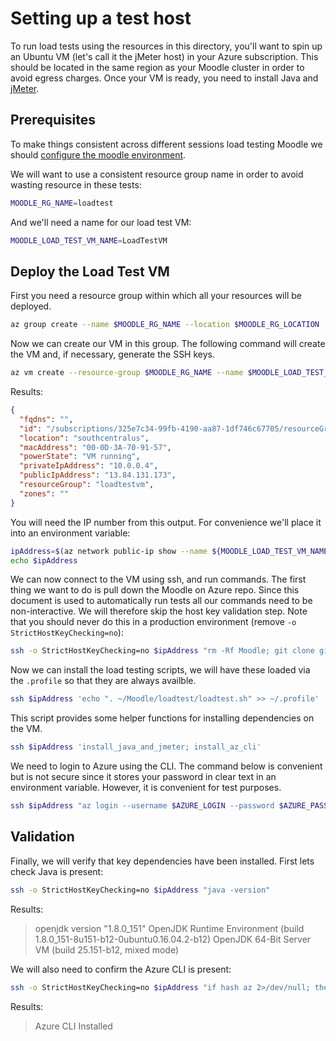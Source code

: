 # Setting up a test host

To run load tests using the resources in this directory, you'll want
to spin up an Ubuntu VM (let's call it the jMeter host) in your Azure
subscription. This should be located in the same region as your Moodle
cluster in order to avoid egress charges. Once your VM is ready, you
need to install Java and [jMeter](https://jmeter.apache.org/).

## Prerequisites

To make things consistent across different sessions load testing Moodle we
should [configure the moodle environment](../docs/Preparation.md).

We will want to use a consistent resource group name in order to avoid
wasting resource in these tests:

```Bash
MOODLE_RG_NAME=loadtest
```

And we'll need a name for our load test VM:

```Bash
MOODLE_LOAD_TEST_VM_NAME=LoadTestVM
```

## Deploy the Load Test VM

First you need a resource group within which all your resources will be deployed.

```Bash
az group create --name $MOODLE_RG_NAME --location $MOODLE_RG_LOCATION
```

Now we can create our VM in this group. The following command will
create the VM and, if necessary, generate the SSH keys.

```Bash
az vm create --resource-group $MOODLE_RG_NAME --name $MOODLE_LOAD_TEST_VM_NAME --image UbuntuLTS --generate-ssh-keys
```

Results:

```json
{
  "fqdns": "",
  "id": "/subscriptions/325e7c34-99fb-4190-aa87-1df746c67705/resourceGroups/loadtestvm/providers/Microsoft.Compute/virtualMachines/LoadTestVM",
  "location": "southcentralus",
  "macAddress": "00-0D-3A-70-91-57",
  "powerState": "VM running",
  "privateIpAddress": "10.0.0.4",
  "publicIpAddress": "13.84.131.173",
  "resourceGroup": "loadtestvm",
  "zones": ""
}
```

You will need the IP number from this output. For convenience we'll
place it into an environment variable:

```Bash
ipAddress=$(az network public-ip show --name ${MOODLE_LOAD_TEST_VM_NAME}PublicIP --resource-group $MOODLE_RG_NAME --query "ipAddress" --output tsv)
echo $ipAddress
```

We can now connect to the VM using ssh, and run commands. The first thing we want to do is pull down the Moodle on Azure repo. Since this document is used to automatically run tests all our commands need to be non-interactive. We will therefore skip the host key validation step. Note that you should never do this in a production environment (remove `-o StrictHostKeyChecking=no`):

```Bash
ssh -o StrictHostKeyChecking=no $ipAddress "rm -Rf Moodle; git clone git://github.com/Azure/Moodle.git"
```

Now we can install the load testing scripts, we will have these loaded
via the `.profile` so that they are always availble.

```Bash
ssh $ipAddress 'echo ". ~/Moodle/loadtest/loadtest.sh" >> ~/.profile'
```

This script provides some helper functions for installing dependencies
on the VM.

```Bash
ssh $ipAddress 'install_java_and_jmeter; install_az_cli'
```

We need to login to Azure using the CLI. The command below is
convenient but is not secure since it stores your password in clear
text in an environment variable. However, it is convenient for test
purposes.

```Bash
ssh $ipAddress "az login --username $AZURE_LOGIN --password $AZURE_PASSWORD; az account set --subscription $AZURE_SUBSCRIPTION_ID"
```

## Validation

Finally, we will verify that key dependencies have been installed. First lets check Java is present:

```Bash
ssh -o StrictHostKeyChecking=no $ipAddress "java -version"
```

Results:

> openjdk version "1.8.0_151"
> OpenJDK Runtime Environment (build 1.8.0_151-8u151-b12-0ubuntu0.16.04.2-b12)
> OpenJDK 64-Bit Server VM (build 25.151-b12, mixed mode)

We will also need to confirm the Azure CLI is present:

```Bash
ssh -o StrictHostKeyChecking=no $ipAddress "if hash az 2>/dev/null; then echo "Azure CLI Installed"; else echo "Missing dependency: Azure CLI"; fi"
```

Results:

> Azure CLI Installed
